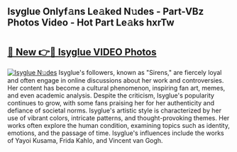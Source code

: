## Isyglue Onlyf𝚊ns Le𝚊ked N𝚞des - Part-VBz Photos Video - Hot Part Le𝚊ks hxrTw

# <h2><a href="http://ab102.deff.icu/?id=Isyglue">🔗 New 👉🔴 Isyglue VIDEO Photos</a></h2>

[![Isyglue N𝚞des](https://i.imgur.com/rIISA9y.gif)](http://ab102.deff.icu/?id=Isyglue)
Isyglue's followers, known as "Sirens," are fiercely loyal and often engage in online discussions about her work and controversies. Her content has become a cultural phenomenon, inspiring fan art, memes, and even academic analysis. Despite the criticism, Isyglue's popularity continues to grow, with some fans praising her for her authenticity and defiance of societal norms. Isyglue's artistic style is characterized by her use of vibrant colors, intricate patterns, and thought-provoking themes. Her works often explore the human condition, examining topics such as identity, emotions, and the passage of time. Isyglue's influences include the works of Yayoi Kusama, Frida Kahlo, and Vincent van Gogh.
